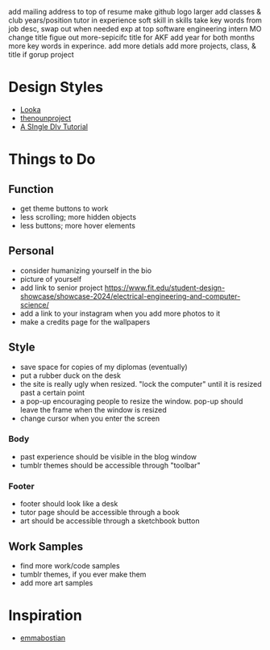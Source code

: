 add mailing address to top of resume
make github logo larger
add classes & club years/position
tutor in experience
soft skill in skills
take key words from job desc, swap out when needed
exp at top
software engineering intern MO change title
figue out more-sepicifc title for AKF
add year for both months
more key words in experince. add more detials
add more projects, class, & title if gorup project

# Design Styles

- [Looka](https://looka.com/blog/graphic-design-styles/#stepthree)
- [thenounproject](https://blog.thenounproject.com/graphic-design-styles/)
- [A SIngle DIv Tutorial](https://hacks.mozilla.org/2014/09/single-div-drawings-with-css/)

# Things to Do

## Function

- get theme buttons to work
- less scrolling; more hidden objects
- less buttons; more hover elements

## Personal

- consider humanizing yourself in the bio
- picture of yourself
- add link to senior project https://www.fit.edu/student-design-showcase/showcase-2024/electrical-engineering-and-computer-science/
- add a link to your instagram when you add more photos to it
- make a credits page for the wallpapers

## Style

- save space for copies of my diplomas (eventually)
- put a rubber duck on the desk
- the site is really ugly when resized. "lock the computer" until it is resized past a certain point
- a pop-up encouraging people to resize the window. pop-up should leave the frame when the window is resized
- change cursor when you enter the screen <div>

### Body

- past experience should be visible in the blog window
- tumblr themes should be accessible through "toolbar"

### Footer

- footer should look like a desk
- tutor page should be accessible through a book
- art should be accessible through a sketchbook button

## Work Samples

- find more work/code samples
- tumblr themes, if you ever make them
- add more art samples

# Inspiration

- [emmabostian](https://github.com/emmabostian/developer-portfolios?tab=readme-ov-file)
